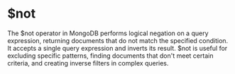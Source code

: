 # $not

The $not operator in MongoDB performs logical negation on a query expression, returning documents that do not match the specified condition. It accepts a single query expression and inverts its result. $not is useful for excluding specific patterns, finding documents that don't meet certain criteria, and creating inverse filters in complex queries.